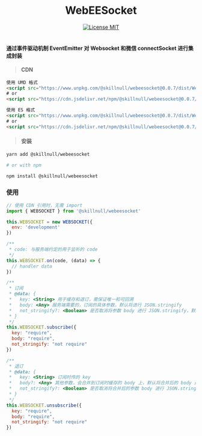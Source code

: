 <div align="center" >
  <h1>WebEESocket</h1>
  <a href="http://www.skillnull.com"><img src="http://skillnull.com/others/images/brand/MIT.svg" alt="License MIT"></a>
  <br>
  <br>
</div>

#### 通过事件驱动机制 EventEmitter 对 Websocket 和微信 connectSocket 进行集成封装


> #### CDN

```html
使用 UMD 格式
<script src="https://www.unpkg.com/@skillnull/webeesocket@0.0.7/dist/WebEESocket.js"></script>
# or
<script src="https://cdn.jsdelivr.net/npm/@skillnull/webeesocket@0.0.7/dist/WebEESocket.js"></script>

使用 ES 格式
<script src="https://www.unpkg.com/@skillnull/webeesocket@0.0.7/dist/WebEESocket.es.js"></script>
# or
<script src="https://cdn.jsdelivr.net/npm/@skillnull/webeesocket@0.0.7/dist/WebEESocket.es.js"></script>
```


> #### 安装

```bash
yarn add @skillnull/webeesocket

# or with npm

npm install @skillnull/webeesocket
```

### 使用
```js
// 使用 CDN 引用时，无需 import 
import { WEBSOCKET } from '@skillnull/webeesocket'

this.WEBSOCKET = new WEBSOCKET({
  env: 'development'
})

/**
 * code: 与服务端约定的用于监听的 code
 */
this.WEBSOCKET.on(code, (data) => {
  // handler data
})

/**
 * 订阅
 * @data: {
 *   key: <String> 用于缓存和退订，需保证唯一和可回溯
 *   body: <Any> 服务端需要的，订阅的具体参数，默认将进行 JSON.stringify
 *   not_stringify?: <Boolean> 是否取消将参数 body 进行 JSON.stringify，默认 false
 * }
 */
this.WEBSOCKET.subscribe({
  key: "require",
  body: "require",
  not_stringify: "not require"
})

/**
 * 退订
 * @data: {
 *   key: <String> 订阅时传的 key
 *   body?: <Any> 其他参数，会合并到订阅时缓存的 body 上，默认将合并后的 body 进行 JSON.stringify
 *   not_stringify?: <Boolean> 是否取消将合并后的参数 body 进行 JSON.stringify，默认 false
 * }
 */
this.WEBSOCKET.unsubscribe({
  key: "require", 
  body: "require", 
  not_stringify: "not require"
})
```
